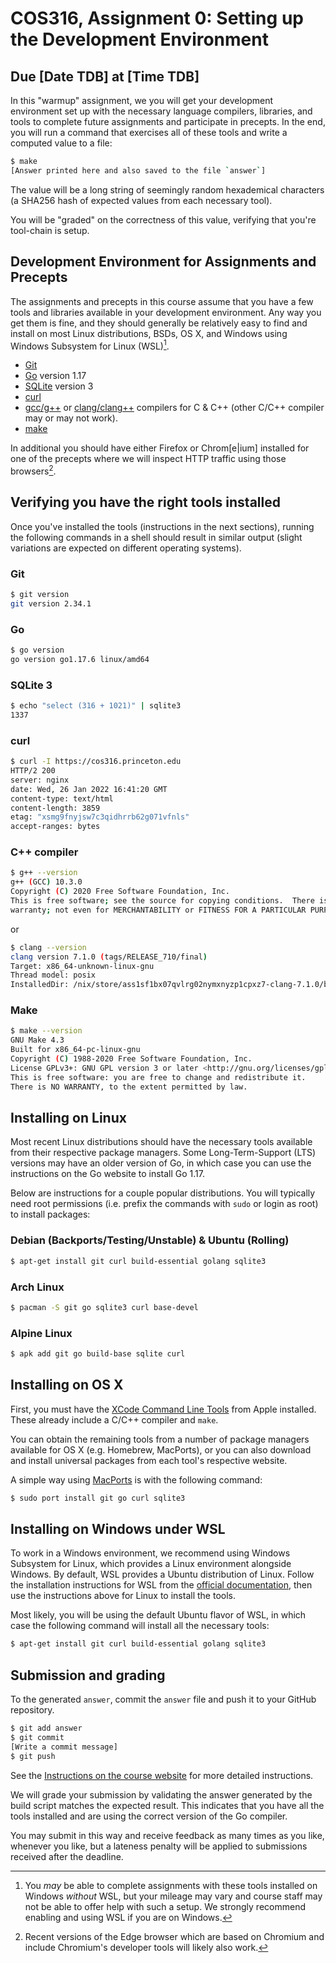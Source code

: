 # COS316, Assignment 0: Setting up the Development Environment

## Due [Date TDB] at [Time TDB]

In this "warmup" assignment, we you will get your development environment set up
with the necessary language compilers, libraries, and tools to complete future
assignments and participate in precepts. In the end, you will run a command that
exercises all of these tools and write a computed value to a file:

``` sh
$ make
[Answer printed here and also saved to the file `answer`]
```

The value will be a long string of seemingly random hexademical characters (a
SHA256 hash of expected values from each necessary tool).

You will be "graded" on the correctness of this value, verifying that you're
tool-chain is setup.

## Development Environment for Assignments and Precepts

The assignments and precepts in this course assume that you have a few tools and
libraries available in your development environment. Any way you get them is
fine, and they should generally be relatively easy to find and install on most
Linux distributions, BSDs, OS X, and Windows using Windows Subsystem for
Linux (WSL)[^1].

[^1]: You _may_ be able to complete assignments with these tools installed on
    Windows _without_ WSL, but your mileage may vary and course staff may not be
    able to offer help with such a setup. We strongly recommend enabling and
    using WSL if you are on Windows.

  * [Git](https://git-scm.org)
  * [Go](https://go.dev) version 1.17
  * [SQLite](https://www.sqlite.org/index.html) version 3
  * [curl](https://curl.se)
  * [gcc/g++](https://gcc.gnu.org/) or [clang/clang++](https://clang.llvm.org/) compilers
    for C & C++ (other C/C++ compiler may or may not work).
  * [make](https://www.gnu.org/software/make/)

In additional you should have either Firefox or Chrom[e|ium] installed for one of the precepts where we will inspect HTTP traffic using those browsers[^2].

[^2]: Recent versions of the Edge browser which are based on Chromium and
include Chromium's developer tools will likely also work.

## Verifying you have the right tools installed

Once you've installed the tools (instructions in the next sections), running the
following commands in a shell should result in similar output (slight variations
are expected on different operating systems).

### Git

``` sh
$ git version
git version 2.34.1
```

### Go

``` sh
$ go version
go version go1.17.6 linux/amd64
```

### SQLite 3

``` sh
$ echo "select (316 + 1021)" | sqlite3
1337
```

### curl

``` sh
$ curl -I https://cos316.princeton.edu
HTTP/2 200
server: nginx
date: Wed, 26 Jan 2022 16:41:20 GMT
content-type: text/html
content-length: 3859
etag: "xsmg9fnyjsw7c3qidhrrb62g071vfnls"
accept-ranges: bytes
```

### C++ compiler

``` sh
$ g++ --version
g++ (GCC) 10.3.0
Copyright (C) 2020 Free Software Foundation, Inc.
This is free software; see the source for copying conditions.  There is NO
warranty; not even for MERCHANTABILITY or FITNESS FOR A PARTICULAR PURPOSE.
```

or

``` sh
$ clang --version
clang version 7.1.0 (tags/RELEASE_710/final)
Target: x86_64-unknown-linux-gnu
Thread model: posix
InstalledDir: /nix/store/ass1sf1bx07qvlrg02nymxnyzp1cpxz7-clang-7.1.0/bin
```

### Make

``` sh
$ make --version
GNU Make 4.3
Built for x86_64-pc-linux-gnu
Copyright (C) 1988-2020 Free Software Foundation, Inc.
License GPLv3+: GNU GPL version 3 or later <http://gnu.org/licenses/gpl.html>
This is free software: you are free to change and redistribute it.
There is NO WARRANTY, to the extent permitted by law.
```

## Installing on Linux

Most recent Linux distributions should have the necessary tools available from
their respective package managers. Some Long-Term-Support (LTS) versions may
have an older version of Go, in which case you can use the instructions on the
Go website to install Go 1.17.

Below are instructions for a couple popular distributions. You will typically
need root permissions (i.e. prefix the commands with `sudo` or login as root) to
install packages:

### Debian (Backports/Testing/Unstable) & Ubuntu (Rolling)

``` sh
$ apt-get install git curl build-essential golang sqlite3
```

### Arch Linux

``` sh
$ pacman -S git go sqlite3 curl base-devel
```

### Alpine Linux

``` sh
$ apk add git go build-base sqlite curl
```

## Installing on OS X

First, you must have the [XCode Command Line Tools](https://developer.apple.com/downloads/index.action) from Apple installed. These already include a C/C++ compiler and `make`.

You can obtain the remaining tools from a number of package managers available for OS X (e.g. Homebrew, MacPorts), or you can also download and install universal packages from each tool's respective website.

A simple way using [MacPorts](https://www.macports.org/) is with the following command:

``` sh
$ sudo port install git go curl sqlite3
```

## Installing on Windows under WSL

To work in a Windows environment, we recommend using Windows Subsystem for
Linux, which provides a Linux environment alongside Windows. By default, WSL
provides a Ubuntu distribution of Linux. Follow the installation instructions
for WSL from the [official
documentation](https://docs.microsoft.com/en-us/windows/wsl/install), then use
the instructions above for Linux to install the tools.

Most likely, you will be using the default Ubuntu flavor of WSL, in which case
the following command will install all the necessary tools:

``` sh
$ apt-get install git curl build-essential golang sqlite3
```

## Submission and grading

To the generated `answer`, commit the `answer` file and push it to your GitHub repository.

``` sh
$ git add answer
$ git commit
[Write a commit message]
$ git push
```

See the [Instructions on the course
website](https://cos316.princeton.edu/assignments) for more detailed
instructions.

We will grade your submission by validating the answer generated by the build
script matches the expected result. This indicates that you have all the tools
installed and are using the correct version of the Go compiler.

You may submit in this way and receive feedback as many times as you like,
whenever you like, but a lateness penalty will be applied to submissions
received after the deadline.
